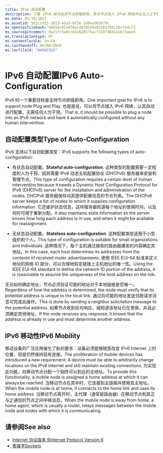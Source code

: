 ```yaml
---
title: IPv6 自动配置
description: 了解 IPv6 如何支持节点即插即用，其中节点加入 IPv6 网络并在无人工干预的情况下进行配置。
ms.date: 03/30/2017
ms.assetid: 581c1d21-1013-43a3-bf3e-2d9ead62b79c
ms.openlocfilehash: 9d65bc453478ac4679556e931b1758c18cfedcf3
ms.sourcegitcommit: da21fc5a8cce1e028575acf31974681a1bc5aeed
ms.translationtype: HT
ms.contentlocale: zh-CN
ms.lasthandoff: 06/08/2020
ms.locfileid: "84502322"
---
```

# <a name="ipv6-auto-configuration"></a><span data-ttu-id="529a6-103">IPv6 自动配置</span><span class="sxs-lookup"><span data-stu-id="529a6-103">IPv6 Auto-Configuration</span></span>
<span data-ttu-id="529a6-104">IPv6 的一个重要目标是支持节点即插即用。</span><span class="sxs-lookup"><span data-stu-id="529a6-104">One important goal for IPv6 is to support node Plug and Play.</span></span> <span data-ttu-id="529a6-105">也就是说，可以将节点插入 IPv6 网络，让其自动进行配置，无需任何人为干预。</span><span class="sxs-lookup"><span data-stu-id="529a6-105">That is, it should be possible to plug a node into an IPv6 network and have it automatically configured without any human intervention.</span></span>  
  
## <a name="type-of-auto-configuration"></a><span data-ttu-id="529a6-106">自动配置类型</span><span class="sxs-lookup"><span data-stu-id="529a6-106">Type of Auto-Configuration</span></span>  
 <span data-ttu-id="529a6-107">IPv6 支持以下自动配置类型：</span><span class="sxs-lookup"><span data-stu-id="529a6-107">IPv6 supports the following types of auto-configuration:</span></span>  
  
- <span data-ttu-id="529a6-108">有状态自动配置。</span><span class="sxs-lookup"><span data-stu-id="529a6-108">**Stateful auto-configuration**.</span></span> <span data-ttu-id="529a6-109">这种类型的配置需要一定程度的人为干预，因其需要 IPv6 动态主机配置协议 (DHCPv6) 服务器来安装和管理节点。</span><span class="sxs-lookup"><span data-stu-id="529a6-109">This type of configuration requires a certain level of human intervention because it needs a Dynamic Host Configuration Protocol for IPv6 (DHCPv6) server for the installation and administration of the nodes.</span></span> <span data-ttu-id="529a6-110">DHCPv6 服务器保存向其提供配置信息的节点列表。</span><span class="sxs-lookup"><span data-stu-id="529a6-110">The DHCPv6 server keeps a list of nodes to which it supplies configuration information.</span></span> <span data-ttu-id="529a6-111">它还维护状态信息，这样服务器知道每个地址的使用时间，以及何时可用于重新分配。</span><span class="sxs-lookup"><span data-stu-id="529a6-111">It also maintains state information so the server knows how long each address is in use, and when it might be available for reassignment.</span></span>  
  
- <span data-ttu-id="529a6-112">无状态自动配置。</span><span class="sxs-lookup"><span data-stu-id="529a6-112">**Stateless auto-configuration**.</span></span> <span data-ttu-id="529a6-113">这种配置类型适用于小型组织和个人。</span><span class="sxs-lookup"><span data-stu-id="529a6-113">This type of configuration is suitable for small organizations and individuals.</span></span> <span data-ttu-id="529a6-114">这种情况下，每个主机通过接收的路由器播发的内容确定其地址。</span><span class="sxs-lookup"><span data-stu-id="529a6-114">In this case, each host determines its addresses from the contents of received router advertisements.</span></span> <span data-ttu-id="529a6-115">使用 IEEE EUI-64 标准来定义地址的网络 ID 部分，可以合理地假定链接上主机地址的唯一性。</span><span class="sxs-lookup"><span data-stu-id="529a6-115">Using the IEEE EUI-64 standard to define the network ID portion of the address, it is reasonable to assume the uniqueness of the host address on the link.</span></span>  
  
 <span data-ttu-id="529a6-116">无论如何确定地址，节点必须验证可能的地址对于本地链接是否唯一。</span><span class="sxs-lookup"><span data-stu-id="529a6-116">Regardless of how the address is determined, the node must verify that its potential address is unique to the local link.</span></span> <span data-ttu-id="529a6-117">通过向可能的地址发送邻居请求消息可完成此操作。</span><span class="sxs-lookup"><span data-stu-id="529a6-117">This is done by sending a neighbor solicitation message to the potential address.</span></span> <span data-ttu-id="529a6-118">如果节点收到任何响应，就知道该地址已在使用，并且必须确定其他地址。</span><span class="sxs-lookup"><span data-stu-id="529a6-118">If the node receives any response, it knows that the address is already in use and must determine another address.</span></span>  
  
## <a name="ipv6-mobility"></a><span data-ttu-id="529a6-119">IPv6 移动性</span><span class="sxs-lookup"><span data-stu-id="529a6-119">IPv6 Mobility</span></span>  
 <span data-ttu-id="529a6-120">移动设备的广泛应用催生了新的要求：设备必须能够随意改变 IPv6 Internet 上的位置，但是仍然保持现有连接。</span><span class="sxs-lookup"><span data-stu-id="529a6-120">The proliferation of mobile devices has introduced a new requirement: A device must be able to arbitrarily change locations on the IPv6 Internet and still maintain existing connections.</span></span> <span data-ttu-id="529a6-121">为实现此功能，向移动节点分配一个始终可以到达的主地址。</span><span class="sxs-lookup"><span data-stu-id="529a6-121">To provide this functionality, a mobile node is assigned a home address at which it can always be reached.</span></span> <span data-ttu-id="529a6-122">当移动节点在其中时，它连接到主链接并使用其主地址。</span><span class="sxs-lookup"><span data-stu-id="529a6-122">When the mobile node is at home, it connects to the home link and uses its home address.</span></span> <span data-ttu-id="529a6-123">当移动节点离开时，主代理（通常是路由器）在移动节点和其正与之通信的节点之间中继消息。</span><span class="sxs-lookup"><span data-stu-id="529a6-123">When the mobile node is away from home, a home agent, which is usually a router, relays messages between the mobile node and nodes with which it is communicating.</span></span>  
  
## <a name="see-also"></a><span data-ttu-id="529a6-124">请参阅</span><span class="sxs-lookup"><span data-stu-id="529a6-124">See also</span></span>

- [<span data-ttu-id="529a6-125">Internet 协议版本 6</span><span class="sxs-lookup"><span data-stu-id="529a6-125">Internet Protocol Version 6</span></span>](internet-protocol-version-6.md)
- [<span data-ttu-id="529a6-126">套接字</span><span class="sxs-lookup"><span data-stu-id="529a6-126">Sockets</span></span>](sockets.md)
